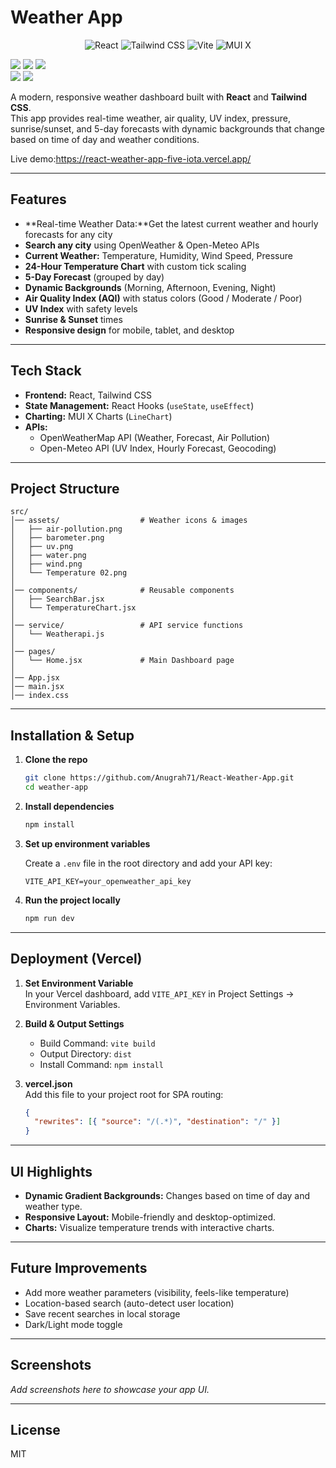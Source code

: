 # Weather App

<p align="center">
  <img src="https://img.shields.io/badge/React-20232A?style=for-the-badge&logo=react&logoColor=61DAFB" alt="React"/>
  <img src="https://img.shields.io/badge/Tailwind_CSS-38B2AC?style=for-the-badge&logo=tailwind-css&logoColor=white" alt="Tailwind CSS"/>
  <img src="https://img.shields.io/badge/Vite-B73BFE?style=for-the-badge&logo=vite&logoColor=FFD62E" alt="Vite"/>
  <img src="https://img.shields.io/badge/MUI-007FFF?style=for-the-badge&logo=mui&logoColor=white" alt="MUI X"/>
</p>
<div>
  <img src='./src/assets/img5.png'>
  <img src='./src/assets/img4.png'>
  <img src='./src/assets/img3.png'>
  <div>
  
  <img src='./src/assets/img1.png'>
  <img src='./src/assets/img2.png'>
    </div>
</div>

A modern, responsive weather dashboard built with **React** and **Tailwind CSS**.  
This app provides real-time weather, air quality, UV index, pressure, sunrise/sunset, and 5-day forecasts with dynamic backgrounds that change based on time of day and weather conditions.

Live demo:https://react-weather-app-five-iota.vercel.app/

---

## Features

- **Real-time Weather Data:**Get the latest current weather and hourly forecasts for any city
- **Search any city** using OpenWeather & Open-Meteo APIs
- **Current Weather:** Temperature, Humidity, Wind Speed, Pressure
- **24-Hour Temperature Chart** with custom tick scaling
- **5-Day Forecast** (grouped by day)
- **Dynamic Backgrounds** (Morning, Afternoon, Evening, Night)
- **Air Quality Index (AQI)** with status colors (Good / Moderate / Poor)
- **UV Index** with safety levels
- **Sunrise & Sunset** times
- **Responsive design** for mobile, tablet, and desktop

---

## Tech Stack

- **Frontend:** React, Tailwind CSS
- **State Management:** React Hooks (`useState`, `useEffect`)
- **Charting:** MUI X Charts (`LineChart`)
- **APIs:**
  - OpenWeatherMap API (Weather, Forecast, Air Pollution)
  - Open-Meteo API (UV Index, Hourly Forecast, Geocoding)

---

## Project Structure

```
src/
│── assets/                  # Weather icons & images
│   ├── air-pollution.png
│   ├── barometer.png
│   ├── uv.png
│   ├── water.png
│   ├── wind.png
│   └── Temperature 02.png
│
│── components/              # Reusable components
│   ├── SearchBar.jsx
│   └── TemperatureChart.jsx
│
│── service/                 # API service functions
│   └── Weatherapi.js
│
│── pages/
│   └── Home.jsx             # Main Dashboard page
│
│── App.jsx
│── main.jsx
│── index.css
```

---

## Installation & Setup

1. **Clone the repo**

   ```sh
   git clone https://github.com/Anugrah71/React-Weather-App.git
   cd weather-app
   ```

2. **Install dependencies**

   ```sh
   npm install
   ```

3. **Set up environment variables**

   Create a `.env` file in the root directory and add your API key:

   ```
   VITE_API_KEY=your_openweather_api_key
   ```

4. **Run the project locally**
   ```sh
   npm run dev
   ```

---

## Deployment (Vercel)

1. **Set Environment Variable**  
   In your Vercel dashboard, add `VITE_API_KEY` in Project Settings → Environment Variables.

2. **Build & Output Settings**

   - Build Command: `vite build`
   - Output Directory: `dist`
   - Install Command: `npm install`

3. **vercel.json**  
   Add this file to your project root for SPA routing:
   ```json
   {
     "rewrites": [{ "source": "/(.*)", "destination": "/" }]
   }
   ```

---

## UI Highlights

- **Dynamic Gradient Backgrounds:** Changes based on time of day and weather type.
- **Responsive Layout:** Mobile-friendly and desktop-optimized.
- **Charts:** Visualize temperature trends with interactive charts.

---

## Future Improvements

- Add more weather parameters (visibility, feels-like temperature)
- Location-based search (auto-detect user location)
- Save recent searches in local storage
- Dark/Light mode toggle

---

## Screenshots

_Add screenshots here to showcase your app UI._

---

## License

MIT
